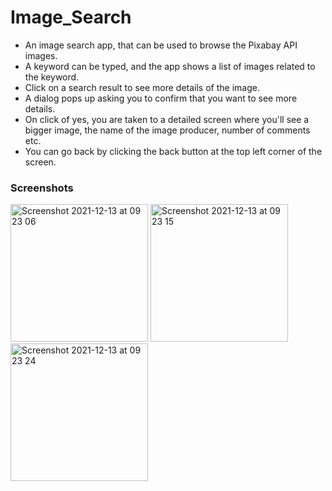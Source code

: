 # Image_Search
* An image search app, that can be used to browse the Pixabay API images.
* A keyword can be typed, and the app shows a list of images related to the keyword.
* Click on a search result to see more details of the image.
* A dialog pops up asking you to confirm that you want to see more details.
* On click of yes, you are taken to a detailed screen where you'll see a bigger image, the name of the image producer, number of comments etc.
* You can go back by clicking the back button at the top left corner of the screen.

### Screenshots
<img width="220" alt="Screenshot 2021-12-13 at 09 23 06" src="https://user-images.githubusercontent.com/46701145/145778044-9b560e60-39a1-4112-b366-5c8f8aae1189.png">     <img width="220" alt="Screenshot 2021-12-13 at 09 23 15" src="https://user-images.githubusercontent.com/46701145/145778062-eea59fcb-6114-4a9d-8237-26b4946b7344.png">     <img width="220" alt="Screenshot 2021-12-13 at 09 23 24" src="https://user-images.githubusercontent.com/46701145/145778067-23afef29-578a-4fdb-b06a-b51ec9953558.png">
